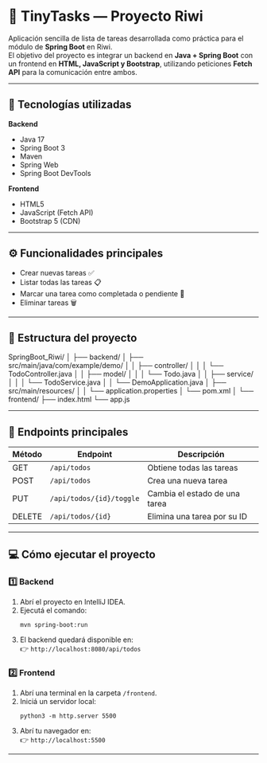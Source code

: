 # 📝 TinyTasks — Proyecto Riwi

Aplicación sencilla de lista de tareas desarrollada como práctica para el módulo de **Spring Boot** en Riwi.  
El objetivo del proyecto es integrar un backend en **Java + Spring Boot** con un frontend en **HTML, JavaScript y Bootstrap**, utilizando peticiones **Fetch API** para la comunicación entre ambos.

---

## 🚀 Tecnologías utilizadas

**Backend**
- Java 17  
- Spring Boot 3  
- Maven  
- Spring Web  
- Spring Boot DevTools  

**Frontend**
- HTML5  
- JavaScript (Fetch API)  
- Bootstrap 5 (CDN)

---

## ⚙️ Funcionalidades principales

- Crear nuevas tareas ✅  
- Listar todas las tareas 📋  
- Marcar una tarea como completada o pendiente 🔄  
- Eliminar tareas 🗑️  

---

## 📁 Estructura del proyecto

SpringBoot_Riwi/
│
├── backend/
│   ├── src/main/java/com/example/demo/
│   │   ├── controller/
│   │   │   └── TodoController.java
│   │   ├── model/
│   │   │   └── Todo.java
│   │   ├── service/
│   │   │   └── TodoService.java
│   │   └── DemoApplication.java
│   ├── src/main/resources/
│   │   └── application.properties
│   └── pom.xml
│
└── frontend/
    ├── index.html
    └── app.js

---

## 🧩 Endpoints principales

| Método | Endpoint             | Descripción                      |
|---------|----------------------|----------------------------------|
| GET     | `/api/todos`         | Obtiene todas las tareas         |
| POST    | `/api/todos`         | Crea una nueva tarea             |
| PUT     | `/api/todos/{id}/toggle` | Cambia el estado de una tarea  |
| DELETE  | `/api/todos/{id}`    | Elimina una tarea por su ID      |

---

## 💻 Cómo ejecutar el proyecto

### 1️⃣ Backend
1. Abrí el proyecto en IntelliJ IDEA.  
2. Ejecutá el comando:  
   ```
   mvn spring-boot:run
   ```
3. El backend quedará disponible en:  
   👉 `http://localhost:8080/api/todos`

### 2️⃣ Frontend
1. Abrí una terminal en la carpeta `/frontend`.  
2. Iniciá un servidor local:  
   ```
   python3 -m http.server 5500
   ```
3. Abrí tu navegador en:  
   👉 `http://localhost:5500`

---
